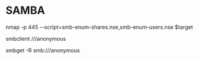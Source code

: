 # SAMBA

nmap -p 445 --script=smb-enum-shares.nse,smb-enum-users.nse $target

smbclient //<ip>/anonymous

smbget -R smb://<ip>/anonymous
